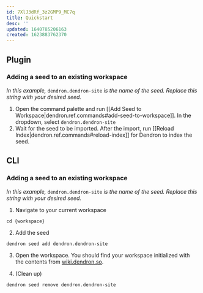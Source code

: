 ```yaml
---
id: 7XlJ3dRf_3z2GMP9_MC7q
title: Quickstart
desc: ''
updated: 1640785206163
created: 1623883762370
---
```


## Plugin

### Adding a seed to an existing workspace
_In this example,_ `dendron.dendron-site` _is the name of the seed. Replace this string with your desired seed._

1. Open the command palette and run [[Add Seed to Workspace|dendron.ref.commands#add-seed-to-workspace]]. In the dropdown, select `dendron.dendron-site`
1. Wait for the seed to be imported. After the import, run [[Reload Index|dendron.ref.commands#reload-index]] for Dendron to index the seed. 


## CLI

### Adding a seed to an existing workspace
_In this example,_ `dendron.dendron-site` _is the name of the seed. Replace this string with your desired seed._

1. Navigate to your current workspace
```
cd {workspace}
```

2. Add the seed

```
dendron seed add dendron.dendron-site
```

3. Open the workspace. You should find your workspace initialized with the contents from [wiki.dendron.so](https://wiki.dendron.so/).

4. (Clean up)

```
dendron seed remove dendron.dendron-site
```
